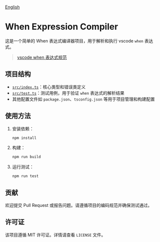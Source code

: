 [English](README.en.md)

# When Expression Compiler

这是一个简单的 When 表达式编译器项目，用于解析和执行 vscode `when` 表达式。

> [vscode when 表达式规范](https://code.visualstudio.com/api/references/when-clause-contexts)

## 项目结构

- [`src/index.ts`](src/index.ts)：核心类型和错误类定义
- [`src/test.ts`](src/test.ts)：测试用例，用于验证 `when` 表达式的解析结果
- 其他配置文件如 `package.json`、`tsconfig.json` 等用于项目管理和构建配置

## 使用方法

1. 安装依赖：
   ```bash
   npm install
   ```

2. 构建：
   ```bash
   npm run build
   ```

3. 运行测试：
   ```bash
   npm run test
   ```

## 贡献

欢迎提交 Pull Request 或报告问题。请遵循项目的编码规范并确保测试通过。

## 许可证

该项目遵循 MIT 许可证。详情请查看 `LICENSE` 文件。